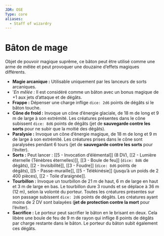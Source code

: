 ```yaml
---
JDR: OSE
Type: core
aliases:
  - Staff of wizardry
---
```

# Bâton de mage

Objet de pouvoir magique suprême, ce bâton peut être utilisé comme une arme de mêlée et peut provoquer une douzaine d’effets magiques différents.

- **Magie arcanique :** Utilisable uniquement par les lanceurs de sorts arcaniques.
- '_En mêlée :_ Il est considéré comme un bâton avec un bonus magique de +1 aux jets d’attaque et de dégâts.
- **Frappe :** Dépenser une charge inflige `dice: 2d6` points de dégâts si le bâton touche.
- **Cône de froid :** Invoque un cône d’énergie glaciale, de 18 m de long et 9 m de large à son extrémité. Les créatures présentes dans le cône subissent `dice: 8d6` points de dégâts (jet de **sauvegarde contre les sorts** pour ne subir que la moitié des dégâts).
- **Paralysie :** Invoque un cône d’énergie magique, de 18 m de long et 9 m de large à son extrémité. Les créatures prises dans le cône sont paralysées pendant 6 tours (jet de **sauvegarde contre les sorts** pour l’éviter).
- **Sorts :** Peut lancer : [[5 - Invocation d’élémental]] (8 DV), [[2 - Lumière éternelle (Ténèbres éternelles)]], [[3 - Boule de feu]] (`dice: 8d6` de dégâts), [[2 - Invisibilité]], [[3 - Foudre]] (`dice: 8d6` points de dégâts), [[5 - Passe-muraille]], [[5 - Télékinésie]] (jusqu’à un poids de 2 400 pièces), [[2 - Toile d’araignée]].
- **Tourbillon :** Invoque un tourbillon de 21 m de haut, 6 m de large en haut et 3 m de large en bas. Le tourbillon dure 3 rounds et se déplace à 36 m (12 m), selon la volonté du porteur. Toutes les créatures présentes sur son passage subissent `dice: 2d6` points de dégâts. Les créatures ayant moins de 2 DV sont balayées (**jet de protection contre la mort** pour l’éviter).
- **Sacrifice :** Le porteur peut sacrifier le bâton en le brisant en deux. Cela libère une boule de feu de 9 m de rayon qui inflige 8 points de dégâts par charge restante dans le bâton. Le porteur du bâton subit également ces dégâts.